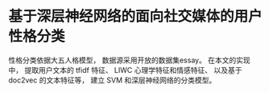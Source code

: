 # 基于深层神经网络的面向社交媒体的用户性格分类
性格分类依据大五人格模型， 数据源采用开放的数据集essay。 在本文的实现中，
提取用户文本的 tfidf 特征、 LIWC 心理学特征和情感特征、 以及基于 doc2vec 的文本特征等，
建立 SVM 和深层神经网络的分类模型。